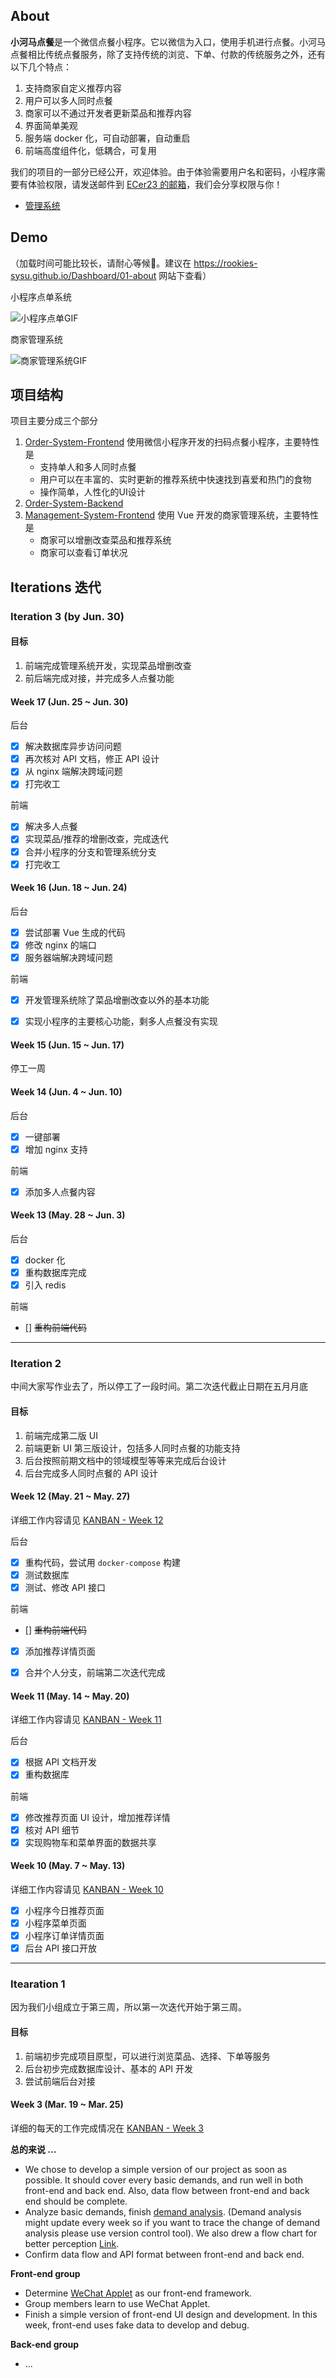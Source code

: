 ## About

**小河马点餐**是一个微信点餐小程序。它以微信为入口，使用手机进行点餐。小河马点餐相比传统点餐服务，除了支持传统的浏览、下单、付款的传统服务之外，还有以下几个特点：

1. 支持商家自定义推荐内容
2. 用户可以多人同时点餐
3. 商家可以不通过开发者更新菜品和推荐内容
4. 界面简单美观
5. 服务端 docker 化，可自动部署，自动重启
6. 前端高度组件化，低耦合，可复用

我们的项目的一部分已经公开，欢迎体验。由于体验需要用户名和密码，小程序需要有体验权限，请发送邮件到 [ECer23 的邮箱](370095872@qq.com)，我们会分享权限与你！

- [管理系统](http://111.230.31.38:8080/)

## Demo

（加载时间可能比较长，请耐心等候🙂。建议在 https://rookies-sysu.github.io/Dashboard/01-about 网站下查看）

小程序点单系统

![小程序点单GIF](http://ww4.sinaimg.cn/large/005JCcFJgy1fstkmg0fwsg30h30goe8b.gif)

商家管理系统

![商家管理系统GIF](http://ww1.sinaimg.cn/large/005JCcFJgy1fstj4zhufvg30yf0g8kjq.gif)

## 项目结构

项目主要分成三个部分

1. [Order-System-Frontend](https://github.com/rookies-sysu/Order-System-Frontend) 使用微信小程序开发的扫码点餐小程序，主要特性是
    - 支持单人和多人同时点餐
    - 用户可以在丰富的、实时更新的推荐系统中快速找到喜爱和热门的食物
    - 操作简单，人性化的UI设计
2. [Order-System-Backend](https://github.com/rookies-sysu/Order-System-Backend) 
3. [Management-System-Frontend](https://github.com/rookies-sysu/Management-System-Frontend) 使用 Vue 开发的商家管理系统，主要特性是
    - 商家可以增删改查菜品和推荐系统
    - 商家可以查看订单状况

## Iterations 迭代

### Iteration 3 (by Jun. 30)

#### 目标

1. 前端完成管理系统开发，实现菜品增删改查
2. 前后端完成对接，并完成多人点餐功能

#### Week 17 (Jun. 25 ~ Jun. 30)

后台

- [x] 解决数据库异步访问问题
- [x] 再次核对 API 文档，修正 API 设计
- [x] 从 nginx 端解决跨域问题
- [x] 打完收工

前端

- [x] 解决多人点餐
- [x] 实现菜品/推荐的增删改查，完成迭代
- [x] 合并小程序的分支和管理系统分支
- [x] 打完收工

#### Week 16 (Jun. 18 ~ Jun. 24)

后台

- [x] 尝试部署 Vue 生成的代码
- [x] 修改 nginx 的端口
- [x] 服务器端解决跨域问题

前端

- [x] 开发管理系统除了菜品增删改查以外的基本功能
- [x] 实现小程序的主要核心功能，剩多人点餐没有实现



#### Week 15 (Jun. 15 ~ Jun. 17)

停工一周

#### Week 14 (Jun. 4 ~ Jun. 10)

后台

- [x] 一键部署
- [x] 增加 nginx 支持

前端

- [x] 添加多人点餐内容

#### Week 13 (May. 28 ~ Jun. 3)

后台

- [x] docker 化
- [x] 重构数据库完成
- [x] 引入 redis

前端

- [] ~~重构前端代码~~

---

### Iteration 2

中间大家写作业去了，所以停工了一段时间。第二次迭代截止日期在五月月底

#### 目标

1. 前端完成第二版 UI
2. 前端更新 UI 第三版设计，包括多人同时点餐的功能支持
3. 后台按照前期文档中的领域模型等等来完成后台设计
4. 后台完成多人同时点餐的 API 设计

#### Week 12 (May. 21 ~ May. 27)

详细工作内容请见 [KANBAN - Week 12](https://github.com/orgs/rookies-sysu/projects/8)

后台

- [x] 重构代码，尝试用 `docker-compose` 构建
- [x] 测试数据库
- [x] 测试、修改 API 接口

前端

- [] ~~重构前端代码~~
- [x] 添加推荐详情页面
- [x] 合并个人分支，前端第二次迭代完成


#### Week 11 (May. 14 ~ May. 20)

详细工作内容请见 [KANBAN - Week 11](https://github.com/orgs/rookies-sysu/projects/7)

后台

- [x] 根据 API 文档开发
- [x] 重构数据库

前端

- [x] 修改推荐页面 UI 设计，增加推荐详情
- [x] 核对 API 细节
- [x] 实现购物车和菜单界面的数据共享

#### Week 10 (May. 7 ~ May. 13)

详细工作内容请见 [KANBAN - Week 10](https://github.com/orgs/rookies-sysu/projects/6)

- [x] 小程序今日推荐页面
- [x] 小程序菜单页面
- [x] 小程序订单详情页面
- [x] 后台 API 接口开放

---

### Itearation 1

因为我们小组成立于第三周，所以第一次迭代开始于第三周。

#### 目标

1. 前端初步完成项目原型，可以进行浏览菜品、选择、下单等服务
2. 后台初步完成数据库设计、基本的 API 开发
3. 尝试前端后台对接

#### Week 3 (Mar. 19 ~ Mar. 25)

详细的每天的工作完成情况在 [KANBAN - Week 3](https://github.com/orgs/rookies-sysu/projects/1)

**总的来说 ...**
- We chose to develop a simple version of our project as soon as possible. It should cover every basic demands, and run well in both front-end and back end. Also, data flow between front-end and back end should be complete.
- Analyze basic demands, finish [demand analysis](). (Demand analysis might update every week so if you want to trace the change of demand analysis please use version control tool). We also drew a flow chart for better perception [Link]().
- Confirm data flow and API format between front-end and back end.

**Front-end group**
- Determine [WeChat Applet](https://mp.weixin.qq.com/debug/wxadoc/introduction/index.html?t=2018323) as our front-end framework.
- Group members learn to use WeChat Applet.
- Finish a simple version of front-end UI design and development. In this week, front-end uses fake data to develop and debug.

**Back-end group**
- ... 
